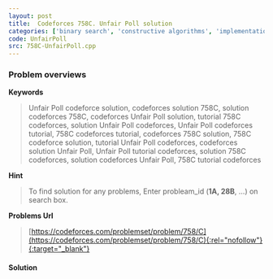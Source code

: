 ```yaml
---
layout: post
title:  Codeforces 758C. Unfair Poll solution
categories: ['binary search', 'constructive algorithms', 'implementation', 'math']
code: UnfairPoll
src: 758C-UnfairPoll.cpp
---
```

### **Problem overviews**

**Keywords**
> Unfair Poll codeforce solution, codeforces solution 758C, solution codeforces 758C, codeforces Unfair Poll solution, tutorial 758C codeforces, solution Unfair Poll codeforces, Unfair Poll codeforces tutorial, 758C codeforces tutorial, codeforces 758C solution, 758C codeforce solution, tutorial Unfair Poll codeforces, codeforces solution Unfair Poll, Unfair Poll tutorial codeforces, solution 758C codeforces, solution codeforces Unfair Poll, 758C tutorial codeforces

**Hint**
> To find solution for any problems, Enter probleam_id (**1A, 28B**, ...) on search box. 

**Problems Url**
> [https://codeforces.com/problemset/problem/758/C](https://codeforces.com/problemset/problem/758/C){:rel="nofollow"}{:target="_blank"}

#### **Solution**



